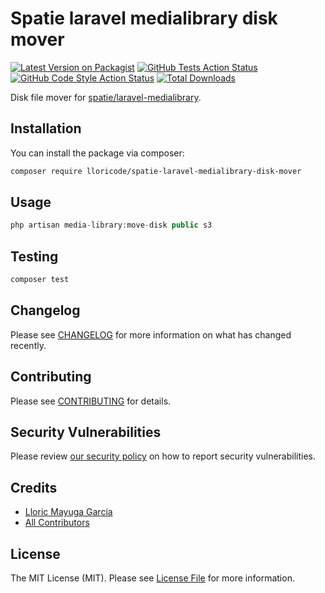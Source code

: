 # Spatie laravel medialibrary disk mover

[![Latest Version on Packagist](https://img.shields.io/packagist/v/lloricode/spatie-laravel-medialibrary-disk-mover.svg?style=flat-square)](https://packagist.org/packages/lloricode/spatie-laravel-medialibrary-disk-mover)
[![GitHub Tests Action Status](https://img.shields.io/github/actions/workflow/status/lloricode/spatie-laravel-medialibrary-disk-mover/run-tests.yml?branch=main&label=tests&style=flat-square)](https://github.com/lloricode/spatie-laravel-medialibrary-disk-mover/actions?query=workflow%3Arun-tests+branch%3Amain)
[![GitHub Code Style Action Status](https://img.shields.io/github/actions/workflow/status/lloricode/spatie-laravel-medialibrary-disk-mover/fix-php-code-style-issues.yml?branch=main&label=code%20style&style=flat-square)](https://github.com/lloricode/spatie-laravel-medialibrary-disk-mover/actions?query=workflow%3A"Fix+PHP+code+style+issues"+branch%3Amain)
[![Total Downloads](https://img.shields.io/packagist/dt/lloricode/spatie-laravel-medialibrary-disk-mover.svg?style=flat-square)](https://packagist.org/packages/lloricode/spatie-laravel-medialibrary-disk-mover)

Disk file mover for [spatie/laravel-medialibrary](https://github.com/spatie/laravel-medialibrary).

## Installation

You can install the package via composer:

```bash
composer require lloricode/spatie-laravel-medialibrary-disk-mover
```

## Usage

```php
php artisan media-library:move-disk public s3
```

## Testing

```bash
composer test
```

## Changelog

Please see [CHANGELOG](CHANGELOG.md) for more information on what has changed recently.

## Contributing

Please see [CONTRIBUTING](CONTRIBUTING.md) for details.

## Security Vulnerabilities

Please review [our security policy](../../security/policy) on how to report security vulnerabilities.

## Credits

- [Lloric Mayuga Garcia](https://github.com/lloricode)
- [All Contributors](../../contributors)

## License

The MIT License (MIT). Please see [License File](LICENSE.md) for more information.
